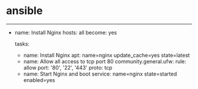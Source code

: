 # ansible
---
- name: Install Nginx
  hosts: all
  become: yes
  
  tasks:
  - name: Install Nginx
    apt: name=nginx update_cache=yes state=latest
  - name: Allow all access to tcp port 80
    community.general.ufw:
    rule: allow
    port: '80', '22', '443'
    proto: tcp
  - name: Start Nginx and boot
    service: name=nginx state=started enabled=yes

